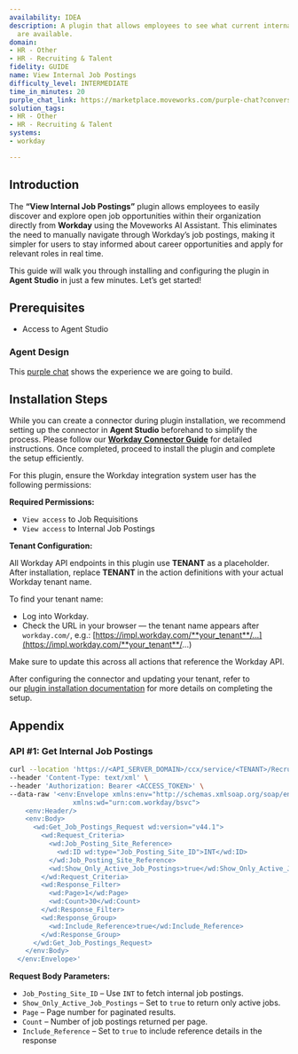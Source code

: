 ```yaml
---
availability: IDEA
description: A plugin that allows employees to see what current internal postings
  are available.
domain:
- HR - Other
- HR - Recruiting & Talent
fidelity: GUIDE
name: View Internal Job Postings
difficulty_level: INTERMEDIATE
time_in_minutes: 20
purple_chat_link: https://marketplace.moveworks.com/purple-chat?conversation=%7B%22messages%22%3A%5B%7B%22role%22%3A%22user%22%2C%22parts%22%3A%5B%7B%22richText%22%3A%22Show+me+all+internal+job+postings+in+the+Sales+department+on+Workday.%22%7D%5D%7D%2C%7B%22role%22%3A%22assistant%22%2C%22parts%22%3A%5B%7B%22reasoningSteps%22%3A%5B%7B%22status%22%3A%22success%22%2C%22richText%22%3A%22Filtering+internal+job+postings+in+%3Cb+xmlns%3D%5C%22http%3A%2F%2Fwww.w3.org%2F1999%2Fxhtml%5C%22%3EWorkday%3C%2Fb%3E+by+department%3A+Sales.%22%7D%5D%7D%2C%7B%22richText%22%3A%22Here+are+the+internal+job+postings+currently+available+in+the+Sales+department%3A%22%7D%2C%7B%22richText%22%3A%22%3Ch3+xmlns%3D%5C%22http%3A%2F%2Fwww.w3.org%2F1999%2Fxhtml%5C%22%3E1.+%3Cb%3ERegional+Sales+Manager%3C%2Fb%3E%3C%2Fh3%3E%3Cul+xmlns%3D%5C%22http%3A%2F%2Fwww.w3.org%2F1999%2Fxhtml%5C%22%3E%3Cli%3E%3Cb%3EJobTitle%3A%3C%2Fb%3E+Regional+Sales+Manager%3C%2Fli%3E%3Cli%3E%3Cb%3EJobPostingID%3A%3C%2Fb%3E+JOB_POSTING-11-918%3C%2Fli%3E%3Cli%3E%3Cb%3EJobDescription%3A%3C%2Fb%3E+Manages+regional+sales+strategy+and+execution+in+Asia+Pacific.%3C%2Fli%3E%3Cli%3E%3Cb%3EJobLocation%3A%3C%2Fb%3E+Hong_Kong%3C%2Fli%3E%3Cli%3E%3Cb%3EGroup%3A%3C%2Fb%3E+Sales%3C%2Fli%3E%3Cli%3E%3Cb%3ETimeType%3A%3C%2Fb%3E+Full_time%3C%2Fli%3E%3Cli%3E%3Cb%3EJobType%3A%3C%2Fb%3E+Regular%3C%2Fli%3E%3Cli%3E%3Cb%3EOrganization%3A%3C%2Fb%3E+SUPERVISORY_Field_Sales_Asia_Pac_Group%3C%2Fli%3E%3Cli%3E%3Cb%3EPostedDate%3A%3C%2Fb%3E+2021-02-26%3C%2Fli%3E%3C%2Ful%3E%22%7D%2C%7B%22citations%22%3A%5B%7B%22connectorName%22%3A%22workday%22%2C%22citationTitle%22%3A%22RequisitionID%3A+R-00230%22%7D%5D%7D%2C%7B%22richText%22%3A%22%3Ch3+xmlns%3D%5C%22http%3A%2F%2Fwww.w3.org%2F1999%2Fxhtml%5C%22%3E2.+%3Cb%3ESales+Operations+Analyst%3C%2Fb%3E%3C%2Fh3%3E%3Cul+xmlns%3D%5C%22http%3A%2F%2Fwww.w3.org%2F1999%2Fxhtml%5C%22%3E%3Cli%3E%3Cb%3EJobTitle%3A%3C%2Fb%3E+Sales+Operations+Analyst%3C%2Fli%3E%3Cli%3E%3Cb%3EJobPostingID%3A%3C%2Fb%3E+JOB_POSTING-11-919%3C%2Fli%3E%3Cli%3E%3Cb%3EJobDescription%3A%3C%2Fb%3E+Supports+sales+planning%2C+reporting%2C+and+performance+analytics.%3C%2Fli%3E%3Cli%3E%3Cb%3EJobLocation%3A%3C%2Fb%3E+Singapore%3C%2Fli%3E%3Cli%3E%3Cb%3EGroup%3A%3C%2Fb%3E+Sales%3C%2Fli%3E%3Cli%3E%3Cb%3ETimeType%3A%3C%2Fb%3E+Full_time%3C%2Fli%3E%3Cli%3E%3Cb%3EJobType%3A%3C%2Fb%3E+Regular%3C%2Fli%3E%3Cli%3E%3Cb%3EOrganization%3A%3C%2Fb%3E+SUPERVISORY_Field_Sales_APAC%3C%2Fli%3E%3Cli%3E%3Cb%3EPostedDate%3A%3C%2Fb%3E+2021-03-01%3C%2Fli%3E%3C%2Ful%3E%22%7D%2C%7B%22citations%22%3A%5B%7B%22connectorName%22%3A%22workday%22%2C%22citationTitle%22%3A%22RequisitionID%3A+R-00231%22%7D%5D%7D%2C%7B%22richText%22%3A%22%3Cp+xmlns%3D%5C%22http%3A%2F%2Fwww.w3.org%2F1999%2Fxhtml%5C%22%3EThere+may+be+more+jobs+in+Sales.+What+would+you+like+to+do+next%3F%3C%2Fp%3E%22%7D%5D%7D%5D%7D
solution_tags:
- HR - Other
- HR - Recruiting & Talent
systems:
- workday

---
```

## Introduction

The **“View Internal Job Postings”** plugin allows employees to easily discover and explore open job opportunities within their organization directly from **Workday** using the Moveworks AI Assistant. This eliminates the need to manually navigate through Workday’s job postings, making it simpler for users to stay informed about career opportunities and apply for relevant roles in real time.

This guide will walk you through installing and configuring the plugin in **Agent Studio** in just a few minutes. Let’s get started!

## **Prerequisites**

- Access to Agent Studio

### Agent Design

This [purple chat](https://marketplace.moveworks.com/purple-chat?conversation=%7B%22messages%22%3A%5B%7B%22role%22%3A%22user%22%2C%22parts%22%3A%5B%7B%22richText%22%3A%22Show+me+all+internal+job+postings+in+the+Sales+department+on+Workday.%22%7D%5D%7D%2C%7B%22role%22%3A%22assistant%22%2C%22parts%22%3A%5B%7B%22reasoningSteps%22%3A%5B%7B%22status%22%3A%22success%22%2C%22richText%22%3A%22Filtering+internal+job+postings+in+%3Cb+xmlns%3D%5C%22http%3A%2F%2Fwww.w3.org%2F1999%2Fxhtml%5C%22%3EWorkday%3C%2Fb%3E+by+department%3A+Sales.%22%7D%5D%7D%2C%7B%22richText%22%3A%22Here+are+the+internal+job+postings+currently+available+in+the+Sales+department%3A%22%7D%2C%7B%22richText%22%3A%22%3Ch3+xmlns%3D%5C%22http%3A%2F%2Fwww.w3.org%2F1999%2Fxhtml%5C%22%3E1.+%3Cb%3ERegional+Sales+Manager%3C%2Fb%3E%3C%2Fh3%3E%3Cul+xmlns%3D%5C%22http%3A%2F%2Fwww.w3.org%2F1999%2Fxhtml%5C%22%3E%3Cli%3E%3Cb%3EJobTitle%3A%3C%2Fb%3E+Regional+Sales+Manager%3C%2Fli%3E%3Cli%3E%3Cb%3EJobPostingID%3A%3C%2Fb%3E+JOB_POSTING-11-918%3C%2Fli%3E%3Cli%3E%3Cb%3EJobDescription%3A%3C%2Fb%3E+Manages+regional+sales+strategy+and+execution+in+Asia+Pacific.%3C%2Fli%3E%3Cli%3E%3Cb%3EJobLocation%3A%3C%2Fb%3E+Hong_Kong%3C%2Fli%3E%3Cli%3E%3Cb%3EGroup%3A%3C%2Fb%3E+Sales%3C%2Fli%3E%3Cli%3E%3Cb%3ETimeType%3A%3C%2Fb%3E+Full_time%3C%2Fli%3E%3Cli%3E%3Cb%3EJobType%3A%3C%2Fb%3E+Regular%3C%2Fli%3E%3Cli%3E%3Cb%3EOrganization%3A%3C%2Fb%3E+SUPERVISORY_Field_Sales_Asia_Pac_Group%3C%2Fli%3E%3Cli%3E%3Cb%3EPostedDate%3A%3C%2Fb%3E+2021-02-26%3C%2Fli%3E%3C%2Ful%3E%22%7D%2C%7B%22citations%22%3A%5B%7B%22connectorName%22%3A%22workday%22%2C%22citationTitle%22%3A%22RequisitionID%3A+R-00230%22%7D%5D%7D%2C%7B%22richText%22%3A%22%3Ch3+xmlns%3D%5C%22http%3A%2F%2Fwww.w3.org%2F1999%2Fxhtml%5C%22%3E2.+%3Cb%3ESales+Operations+Analyst%3C%2Fb%3E%3C%2Fh3%3E%3Cul+xmlns%3D%5C%22http%3A%2F%2Fwww.w3.org%2F1999%2Fxhtml%5C%22%3E%3Cli%3E%3Cb%3EJobTitle%3A%3C%2Fb%3E+Sales+Operations+Analyst%3C%2Fli%3E%3Cli%3E%3Cb%3EJobPostingID%3A%3C%2Fb%3E+JOB_POSTING-11-919%3C%2Fli%3E%3Cli%3E%3Cb%3EJobDescription%3A%3C%2Fb%3E+Supports+sales+planning%2C+reporting%2C+and+performance+analytics.%3C%2Fli%3E%3Cli%3E%3Cb%3EJobLocation%3A%3C%2Fb%3E+Singapore%3C%2Fli%3E%3Cli%3E%3Cb%3EGroup%3A%3C%2Fb%3E+Sales%3C%2Fli%3E%3Cli%3E%3Cb%3ETimeType%3A%3C%2Fb%3E+Full_time%3C%2Fli%3E%3Cli%3E%3Cb%3EJobType%3A%3C%2Fb%3E+Regular%3C%2Fli%3E%3Cli%3E%3Cb%3EOrganization%3A%3C%2Fb%3E+SUPERVISORY_Field_Sales_APAC%3C%2Fli%3E%3Cli%3E%3Cb%3EPostedDate%3A%3C%2Fb%3E+2021-03-01%3C%2Fli%3E%3C%2Ful%3E%22%7D%2C%7B%22citations%22%3A%5B%7B%22connectorName%22%3A%22workday%22%2C%22citationTitle%22%3A%22RequisitionID%3A+R-00231%22%7D%5D%7D%2C%7B%22richText%22%3A%22%3Cp+xmlns%3D%5C%22http%3A%2F%2Fwww.w3.org%2F1999%2Fxhtml%5C%22%3EThere+may+be+more+jobs+in+Sales.+What+would+you+like+to+do+next%3F%3C%2Fp%3E%22%7D%5D%7D%5D%7D) shows the experience we are going to build.

## Installation Steps

While you can create a connector during plugin installation, we recommend setting up the connector in **Agent Studio** beforehand to simplify the process. Please follow our [**Workday Connector Guide**](https://developer.moveworks.com/marketplace/package/?id=workday&hist=home%2Cbrws#how-to-implement) for detailed instructions. Once completed, proceed to install the plugin and complete the setup efficiently.

For this plugin, ensure the Workday integration system user has the following permissions:

**Required Permissions:**

- `View access` to Job Requisitions
- `View access` to Internal Job Postings

**Tenant Configuration:**

All Workday API endpoints in this plugin use **TENANT** as a placeholder. After installation, replace **TENANT** in the action definitions with your actual Workday tenant name.

To find your tenant name:

- Log into Workday.
- Check the URL in your browser — the tenant name appears after `workday.com/`, e.g.: [https://impl.workday.com/**your_tenant**/...](https://impl.workday.com/**your_tenant**/...)
    

Make sure to update this across all actions that reference the Workday API.

After configuring the connector and updating your tenant, refer to our [plugin installation documentation](https://help.moveworks.com/docs/ai-agent-marketplace-installation) for more details on completing the setup.

## **Appendix**

### **API #1: Get Internal Job Postings**

```bash
curl --location 'https://<API_SERVER_DOMAIN>/ccx/service/<TENANT>/Recruiting/v44.1' \
--header 'Content-Type: text/xml' \
--header 'Authorization: Bearer <ACCESS_TOKEN>' \
--data-raw '<env:Envelope xmlns:env="http://schemas.xmlsoap.org/soap/envelope/"
                xmlns:wd="urn:com.workday/bsvc">
    <env:Header/>
    <env:Body>
      <wd:Get_Job_Postings_Request wd:version="v44.1">
        <wd:Request_Criteria>
          <wd:Job_Posting_Site_Reference>
            <wd:ID wd:type="Job_Posting_Site_ID">INT</wd:ID>
          </wd:Job_Posting_Site_Reference>
          <wd:Show_Only_Active_Job_Postings>true</wd:Show_Only_Active_Job_Postings>
        </wd:Request_Criteria>  
        <wd:Response_Filter>
          <wd:Page>1</wd:Page>
          <wd:Count>30</wd:Count>
        </wd:Response_Filter>       
        <wd:Response_Group>
          <wd:Include_Reference>true</wd:Include_Reference>
        </wd:Response_Group>
      </wd:Get_Job_Postings_Request>
    </env:Body>
  </env:Envelope>'
```

**Request Body Parameters:**

- `Job_Posting_Site_ID` – Use `INT` to fetch internal job postings.
- `Show_Only_Active_Job_Postings` – Set to `true` to return only active jobs.
- `Page` – Page number for paginated results.
- `Count` – Number of job postings returned per page.
- `Include_Reference` – Set to `true` to include reference details in the response